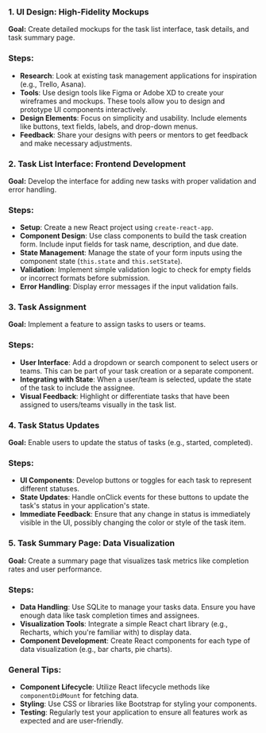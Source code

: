 ### 1. UI Design: High-Fidelity Mockups

**Goal:** Create detailed mockups for the task list interface, task details, and task summary page.

### Steps:

- **Research**: Look at existing task management applications for inspiration (e.g., Trello, Asana).
- **Tools**: Use design tools like Figma or Adobe XD to create your wireframes and mockups. These tools allow you to design and prototype UI components interactively.
- **Design Elements**: Focus on simplicity and usability. Include elements like buttons, text fields, labels, and drop-down menus.
- **Feedback**: Share your designs with peers or mentors to get feedback and make necessary adjustments.

### 2. Task List Interface: Frontend Development

**Goal:** Develop the interface for adding new tasks with proper validation and error handling.

### Steps:

- **Setup**: Create a new React project using `create-react-app`.
- **Component Design**: Use class components to build the task creation form. Include input fields for task name, description, and due date.
- **State Management**: Manage the state of your form inputs using the component state (`this.state` and `this.setState`).
- **Validation**: Implement simple validation logic to check for empty fields or incorrect formats before submission.
- **Error Handling**: Display error messages if the input validation fails.

### 3. Task Assignment

**Goal:** Implement a feature to assign tasks to users or teams.

### Steps:

- **User Interface**: Add a dropdown or search component to select users or teams. This can be part of your task creation or a separate component.
- **Integrating with State**: When a user/team is selected, update the state of the task to include the assignee.
- **Visual Feedback**: Highlight or differentiate tasks that have been assigned to users/teams visually in the task list.

### 4. Task Status Updates

**Goal:** Enable users to update the status of tasks (e.g., started, completed).

### Steps:

- **UI Components**: Develop buttons or toggles for each task to represent different statuses.
- **State Updates**: Handle onClick events for these buttons to update the task's status in your application's state.
- **Immediate Feedback**: Ensure that any change in status is immediately visible in the UI, possibly changing the color or style of the task item.

### 5. Task Summary Page: Data Visualization

**Goal:** Create a summary page that visualizes task metrics like completion rates and user performance.

### Steps:

- **Data Handling**: Use SQLite to manage your tasks data. Ensure you have enough data like task completion times and assignees.
- **Visualization Tools**: Integrate a simple React chart library (e.g., Recharts, which you're familiar with) to display data.
- **Component Development**: Create React components for each type of data visualization (e.g., bar charts, pie charts).

### General Tips:

- **Component Lifecycle**: Utilize React lifecycle methods like `componentDidMount` for fetching data.
- **Styling**: Use CSS or libraries like Bootstrap for styling your components.
- **Testing**: Regularly test your application to ensure all features work as expected and are user-friendly.